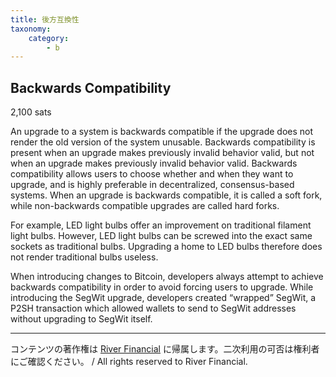 ```yaml
---
title: 後方互換性
taxonomy:
    category:
        - b
---
```


## Backwards Compatibility
2,100 sats

An upgrade to a system is backwards compatible if the upgrade does not render the old version of the system unusable. Backwards compatibility is present when an upgrade makes previously invalid behavior valid, but not when an upgrade makes previously invalid behavior valid. Backwards compatibility allows users to choose whether and when they want to upgrade, and is highly preferable in decentralized, consensus-based systems. When an upgrade is backwards compatible, it is called a soft fork, while non-backwards compatible upgrades are called hard forks.

For example, LED light bulbs offer an improvement on traditional filament light bulbs. However, LED light bulbs can be screwed into the exact same sockets as traditional bulbs. Upgrading a home to LED bulbs therefore does not render traditional bulbs useless.

When introducing changes to Bitcoin, developers always attempt to achieve backwards compatibility in order to avoid forcing users to upgrade. While introducing the SegWit upgrade, developers created “wrapped” SegWit, a P2SH transaction which allowed wallets to send to SegWit addresses without upgrading to SegWit itself.

---
コンテンツの著作権は [River Financial](https://river.com/) に帰属します。二次利用の可否は権利者にご確認ください。 / All rights reserved to River Financial.
